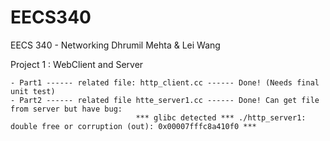 EECS340
=======

EECS 340 - Networking
Dhrumil Mehta & Lei Wang

Project 1 : WebClient and Server

	- Part1 ------ related file: http_client.cc ------ Done! (Needs final unit test)
	- Part2 ------ related file htte_server1.cc ------ Done! Can get file from server but have bug:
								*** glibc detected *** ./http_server1: double free or corruption (out): 0x00007fffc8a410f0 ***

 
